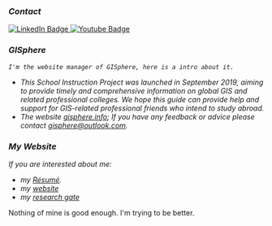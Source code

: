 ### *Contact*
<a href="https://www.linkedin.com/in/pengyu-chen-a07973181/">
  <img src="https://img.shields.io/badge/LinkedIn-blue?style=for-the-badge&logo=linkedin&logoColor=yellow" alt="LinkedIn Badge"/>
</a>
<a href="andyphilharmonic@gmail.com">
  <img src="https://img.shields.io/badge/Gmail-yellow?style=for-the-badge&logo=gmail&logoColor=blue" alt="Youtube Badge"/>
</a>

### *GISphere*
*`I'm the website manager of GISphere, here is a intro about it.`*
- *This School Instruction Project was launched in September 2019, aiming to provide timely and comprehensive information on global GIS and related professional colleges.* *We hope this guide can provide help and support for GIS-related professional friends who intend to study abroad.*
- *The website [gisphere.info](https://gisphere.info/);  If you have any feedback or advice please contact <gisphere@outlook.com>.*

### *My Website*
  *If you are interested about me:* 
  - *my [Résumé](https://pengyu-gis.github.io/about.html).*   
  - *my [website](pengyu-gis.github.io)*
  - *my [research gate](https://www.researchgate.net/profile/Pengyu-Chen-20)*

 Nothing of mine is good enough. I'm trying to be better.
